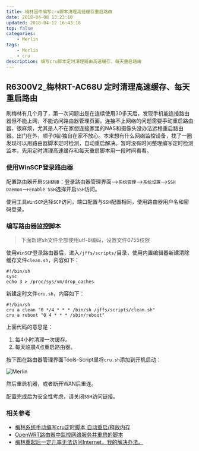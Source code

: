 ```yaml
---
title: 梅林固件编写cru脚本清理高速缓存重启路由
date: 2018-04-08 13:23:10
updated: 2018-04-12 16:43:18
top: false
categories:
    - Merlin
tags:
    - Merlin
    - cru
description: 编写cru脚本定时清理路由高速缓存、每天重启路由
---
```


## R6300V2_梅林RT-AC68U 定时清理高速缓存、每天重启路由

刷梅林有几个月了，第一次问题出是在连续使用30多天后，发现手机能连接路由器但不能上网，不能访问路由器管理页面。连接不上网络的问题需要手动重启路由器，很麻烦，尤其是人不在家想连接家里的NAS和摄像头没办法远程重启路由器。出门在外，顺子(喵)独自在家不放心。本来想有什么网络监控设备，找了一圈发现可以用路由器脚本定时检测，自动重启解决。暂时没有时间整理编写定时检测监本，先用定时清理高速缓存和每天重启脚本用一段时间看看。

### 使用WinSCP登录路由器

配置路由器开启`SSH链接`：登录路由器管理界面-->`系统管理`-->`系统设置`-->`SSH Daemon`-->`Enable SSH`选择开启`SSH`访问。

使用工具`WinSCP`选择`SCP`访问，端口配置与`SSH`配置相同，使用路由器用户名和密码登录。

### 编写路由器监控脚本

> 下面新建sh文件全部使用utf-8编码，设置文件0755权限

使用`WinSCP`登录路由器后，进入`/jffs/scripts/`目录，使用内置编辑器新建清除缓存文件`clean.sh`，内容如下：

```
#!/bin/sh
sync
echo 3 > /proc/sys/vm/drop_caches
```

新建定时文件`cru.sh`，内容如下：

```
#!/bin/sh
cru a clean "0 */4 * * * /bin/sh /jffs/scripts/clean.sh"
cru a reboot "0 4 * * * /sbin/reboot"
```

上面代码的意思是：

1. 每4小时清理一次缓存。
2. 每天临晨4点重启路由器。

按下图在路由器管理界面Tools-Script里将`cru.sh`添加到开机启动：

![Merlin](/images/Merlin.png)

然后重启机器，或者断开WAN后重连。

配置完成后为安全性考虑，请关闭`SSH`访问链接。

### 相关参考
* [梅林系统手动编写cru定时脚本 自动重启/释放内存](http://xow.myds.me:88/emlog/?post=37)
* [OpenWRT路由器中监控网络服务并重启的脚本](https://jamesqi.com/%E5%8D%9A%E5%AE%A2/OpenWRT%E8%B7%AF%E7%94%B1%E5%99%A8%E4%B8%AD%E7%9B%91%E6%8E%A7%E7%BD%91%E7%BB%9C%E6%9C%8D%E5%8A%A1%E5%B9%B6%E9%87%8D%E5%90%AF%E7%9A%84%E8%84%9A%E6%9C%AC)
* [梅林重起后一定几率无法访问Internet，我的解决办法。](http://koolshare.cn/thread-136416-1-1.html)
